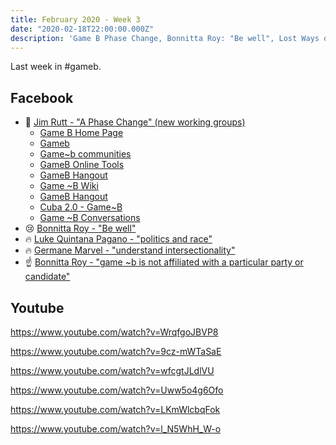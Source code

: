 ```yaml
---
title: February 2020 - Week 3
date: "2020-02-18T22:00:00.000Z"
description: 'Game B Phase Change, Bonnitta Roy: "Be well", Lost Ways of Knowing'
---
```


Last week in #gameb.

## Facebook

- 📣 [Jim Rutt - "A Phase Change" (new working groups)](https://web.facebook.com/groups/1447251258838263/permalink/2594997327396978/)
  - [Game B Home Page](https://web.facebook.com/pg/GameBHomePage/groups)
  - [Gameb](https://web.facebook.com/groups/1447251258838263)
  - [Game~b communities](https://web.facebook.com/groups/2228865767419263/)
  - [GameB Online Tools](https://web.facebook.com/groups/1037266476636411/)
  - [GameB Hangout](https://web.facebook.com/groups/871646553256402/)
  - [Game ~B Wiki](https://web.facebook.com/groups/597072127535602/)
  - [GameB Hangout](https://web.facebook.com/groups/871646553256402/)
  - [Cuba 2.0 - Game~B](https://web.facebook.com/groups/513509692764995/?ref=pages_profile_groups_tab&source_id=105185607709877)
  - [Game ~B Conversations](https://web.facebook.com/groups/3410657028950818/)
- 😢 [Bonnitta Roy - "Be well"](https://web.facebook.com/groups/1447251258838263/permalink/2599707150259329/)
- 🔥 [Luke Quintana Pagano - "politics and race"](https://web.facebook.com/groups/1447251258838263/permalink/2597479393815438/)
- 🔥 [Germane Marvel - "understand intersectionality"](https://web.facebook.com/groups/1447251258838263/permalink/2596305410599503/)
- ☝️ [Bonnitta Roy - "game ~b is not affiliated with a particular party or candidate"](https://web.facebook.com/groups/1447251258838263/permalink/2595519220678122/)

## Youtube

https://www.youtube.com/watch?v=WrqfgoJBVP8

https://www.youtube.com/watch?v=9cz-mWTaSaE

https://www.youtube.com/watch?v=wfcgtJLdlVU

https://www.youtube.com/watch?v=Uww5o4g6Ofo

https://www.youtube.com/watch?v=LKmWlcbqFok

https://www.youtube.com/watch?v=l_N5WhH_W-o
